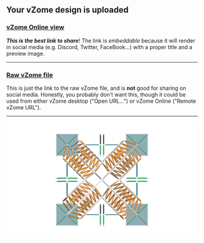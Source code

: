 ## Your vZome design is uploaded

### [vZome Online view][embed]

***This is the best link to share***!  The link is *embeddable* because it will render in social media (e.g. Discord, Twitter, FaceBook...) with a proper title and a preview image.

---

### [Raw vZome file][raw]

This is just the link to the raw vZome file, and is **not** good for
sharing on social media.
Honestly, you probably don't want this, though it could be used from either
vZome desktop ("Open URL...") or vZome Online ("Remote vZome URL").

---

![Image](<Tetra-coils.png>)


[embed]: <https://vzome.com/app/embed.py?url=https://raw.githubusercontent.com/John-Kostick/vzome-sharing/main/2021/10/16/13-24-17-Tetra-coils/Tetra-coils.vZome>
[raw]: <https://raw.githubusercontent.com/John-Kostick/vzome-sharing/main/2021/10/16/13-24-17-Tetra-coils/Tetra-coils.vZome>
